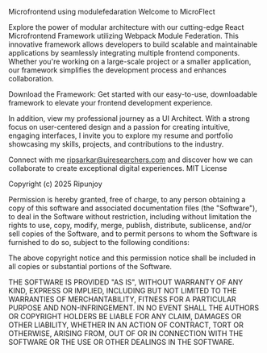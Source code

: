 Microfrontend using modulefedaration
Welcome to MicroFlect

Explore the power of modular architecture with our cutting-edge React Microfrontend Framework utilizing Webpack Module Federation. This innovative framework allows developers to build scalable and maintainable applications by seamlessly integrating multiple frontend components. Whether you're working on a large-scale project or a smaller application, our framework simplifies the development process and enhances collaboration.

Download the Framework:
Get started with our easy-to-use, downloadable framework to elevate your frontend development experience. 

In addition, view my professional journey as a UI Architect. With a strong focus on user-centered design and a passion for creating intuitive, engaging interfaces, I invite you to explore my resume and portfolio showcasing my skills, projects, and contributions to the industry.

Connect with me ripsarkar@uiresearchers.com and discover how we can collaborate to create exceptional digital experiences.
MIT License

Copyright (c) 2025 Ripunjoy

Permission is hereby granted, free of charge, to any person obtaining a copy
of this software and associated documentation files (the "Software"), to deal
in the Software without restriction, including without limitation the rights
to use, copy, modify, merge, publish, distribute, sublicense, and/or sell
copies of the Software, and to permit persons to whom the Software is
furnished to do so, subject to the following conditions:

The above copyright notice and this permission notice shall be included in all
copies or substantial portions of the Software.

THE SOFTWARE IS PROVIDED "AS IS", WITHOUT WARRANTY OF ANY KIND, EXPRESS OR
IMPLIED, INCLUDING BUT NOT LIMITED TO THE WARRANTIES OF MERCHANTABILITY,
FITNESS FOR A PARTICULAR PURPOSE AND NON-INFRINGEMENT. IN NO EVENT SHALL THE
AUTHORS OR COPYRIGHT HOLDERS BE LIABLE FOR ANY CLAIM, DAMAGES OR OTHER
LIABILITY, WHETHER IN AN ACTION OF CONTRACT, TORT OR OTHERWISE, ARISING FROM,
OUT OF OR IN CONNECTION WITH THE SOFTWARE OR THE USE OR OTHER DEALINGS IN THE
SOFTWARE.
